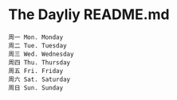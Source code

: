 # The Dayliy README.md

```
周一 Mon. Monday
周二 Tue. Tuesday
周三 Wed. Wednesday
周四 Thu. Thursday
周五 Fri. Friday
周六 Sat. Saturday
周日 Sun. Sunday
```

